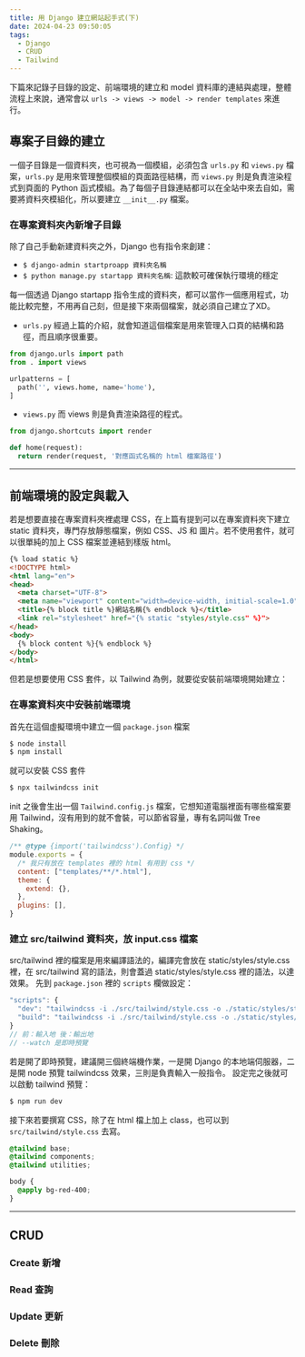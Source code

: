 ```yaml
---
title: 用 Django 建立網站起手式(下)
date: 2024-04-23 09:50:05
tags:
  - Django
  - CRUD
  - Tailwind
---
```

下篇來記錄子目錄的設定、前端環境的建立和 model 資料庫的連結與處理，整體流程上來說，通常會以 `urls -> views -> model -> render templates` 來進行。
<!-- more -->

## 專案子目錄的建立
一個子目錄是一個資料夾，也可視為一個模組，必須包含 `urls.py` 和 `views.py` 檔案，`urls.py` 是用來管理整個模組的頁面路徑結構，而 `views.py` 則是負責渲染程式到頁面的 Python 函式模組。為了每個子目錄連結都可以在全站中來去自如，需要將資料夾模組化，所以要建立 `__init__.py` 檔案。

### 在專案資料夾內新增子目錄
除了自己手動新建資料夾之外，Django 也有指令來創建：
  - `$ django-admin startproapp 資料夾名稱`
  - `$ python manage.py startapp 資料夾名稱`: 這款較可確保執行環境的穩定

  每一個透過 Django startapp 指令生成的資料夾，都可以當作一個應用程式，功能比較完整，不用再自己刻，但是接下來兩個檔案，就必須自己建立了XD。
  - `urls.py`
  經過上篇的介紹，就會知道這個檔案是用來管理入口頁的結構和路徑，而且順序很重要。
  ```py
  from django.urls import path
  from . import views

  urlpatterns = [
    path('', views.home, name='home'),
  ]
  ```
  - `views.py`
  而 views 則是負責渲染路徑的程式。
  ```py
  from django.shortcuts import render

  def home(request):
    return render(request, '對應函式名稱的 html 檔案路徑')
  ```

---
## 前端環境的設定與載入
若是想要直接在專案資料夾裡處理 CSS，在上篇有提到可以在專案資料夾下建立 static 資料夾，專門存放靜態檔案，例如 CSS、JS 和 圖片。若不使用套件，就可以很單純的加上 CSS 檔案並連結到樣版 html。
```html
{% load static %}
<!DOCTYPE html>
<html lang="en">
<head>
  <meta charset="UTF-8">
  <meta name="viewport" content="width=device-width, initial-scale=1.0">
  <title>{% block title %}網站名稱{% endblock %}</title>
  <link rel="stylesheet" href="{% static "styles/style.css" %}">
</head>
<body>
  {% block content %}{% endblock %}
</body>
</html>
```
但若是想要使用 CSS 套件，以 Tailwind 為例，就要從安裝前端環境開始建立：
### 在專案資料夾中安裝前端環境
首先在這個虛擬環境中建立一個 `package.json` 檔案
```md
$ node install 
$ npm install 
```
就可以安裝 CSS 套件
```md
$ npx tailwindcss init
```
init 之後會生出一個 `Tailwind.config.js` 檔案，它想知道電腦裡面有哪些檔案要用 Tailwind，沒有用到的就不會裝，可以節省容量，專有名詞叫做 Tree Shaking。
```js
/** @type {import('tailwindcss').Config} */
module.exports = {
  /* 我只有放在 templates 裡的 html 有用到 css */
  content: ["templates/**/*.html"],
  theme: {
    extend: {},
  },
  plugins: [],
}
```
### 建立 src/tailwind 資料夾，放 input.css 檔案
src/tailwind 裡的檔案是用來編譯語法的，編譯完會放在 static/styles/style.css 裡，在 src/tailwind 寫的語法，則會蓋過 static/styles/style.css 裡的語法，以達效果。
先到 `package.json` 裡的 `scripts` 欄做設定：
```js
"scripts": {
  "dev": "tailwindcss -i ./src/tailwind/style.css -o ./static/styles/style.css --watch"
  "build": "tailwindcss -i ./src/tailwind/style.css -o ./static/styles/style.css"
}
// 前：輸入地 後：輸出地
// --watch 是即時預覽
```
若是開了即時預覽，建議開三個終端機作業，一是開 Django 的本地端伺服器，二是開 node 預覽 tailwindcss 效果，三則是負責輸入一般指令。
設定完之後就可以啟動 tailwind 預覽：
```md
$ npm run dev
```
接下來若要撰寫 CSS，除了在 html 檔上加上 class，也可以到 `src/tailwind/style.css` 去寫。
```css
@tailwind base;
@tailwind components;
@tailwind utilities;

body {
  @apply bg-red-400;
}
``` 

---
## CRUD
### Create 新增



### Read 查詢



### Update 更新



### Delete 刪除